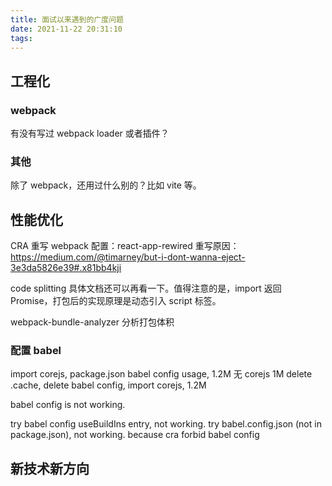 ```yaml
---
title: 面试以来遇到的广度问题
date: 2021-11-22 20:31:10
tags:
---
```


## 工程化

### webpack

有没有写过 webpack loader 或者插件？

### 其他

除了 webpack，还用过什么别的？比如 vite 等。

## 性能优化

CRA 重写 webpack 配置：react-app-rewired
重写原因：https://medium.com/@timarney/but-i-dont-wanna-eject-3e3da5826e39#.x81bb4kji

code splitting 具体文档还可以再看一下。值得注意的是，import 返回 Promise，打包后的实现原理是动态引入 script 标签。

webpack-bundle-analyzer 分析打包体积

### 配置 babel

import corejs, package.json babel config usage, 1.2M
无 corejs 1M
delete .cache, delete babel config, import corejs, 1.2M

babel config is not working.

try babel config useBuildIns entry, not working.
try babel.config.json (not in package.json), not working.
because cra forbid babel config

## 新技术新方向
